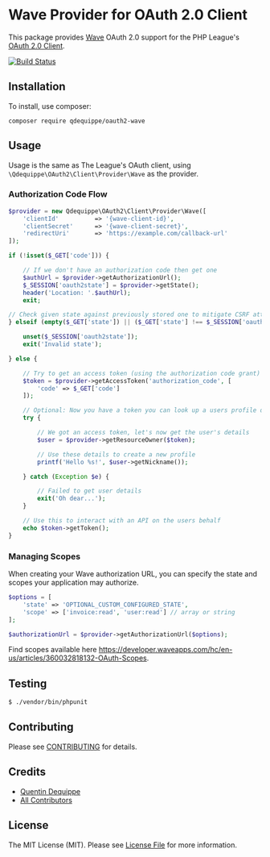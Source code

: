 # Wave Provider for OAuth 2.0 Client

This package provides [Wave](https://www.waveapps.com) OAuth 2.0 support for the PHP League's [OAuth 2.0 Client](https://github.com/thephpleague/oauth2-client).

[![Build Status](https://travis-ci.org/qdequippe/oauth2-wave.svg)](http://travis-ci.org/qdequippe/oauth2-wave)

## Installation

To install, use composer:

```
composer require qdequippe/oauth2-wave
```

## Usage

Usage is the same as The League's OAuth client, using `\Qdequippe\OAuth2\Client\Provider\Wave` as the provider.

### Authorization Code Flow

```php
$provider = new Qdequippe\OAuth2\Client\Provider\Wave([
    'clientId'          => '{wave-client-id}',
    'clientSecret'      => '{wave-client-secret}',
    'redirectUri'       => 'https://example.com/callback-url'
]);

if (!isset($_GET['code'])) {

    // If we don't have an authorization code then get one
    $authUrl = $provider->getAuthorizationUrl();
    $_SESSION['oauth2state'] = $provider->getState();
    header('Location: '.$authUrl);
    exit;

// Check given state against previously stored one to mitigate CSRF attack
} elseif (empty($_GET['state']) || ($_GET['state'] !== $_SESSION['oauth2state'])) {

    unset($_SESSION['oauth2state']);
    exit('Invalid state');

} else {

    // Try to get an access token (using the authorization code grant)
    $token = $provider->getAccessToken('authorization_code', [
        'code' => $_GET['code']
    ]);

    // Optional: Now you have a token you can look up a users profile data
    try {

        // We got an access token, let's now get the user's details
        $user = $provider->getResourceOwner($token);

        // Use these details to create a new profile
        printf('Hello %s!', $user->getNickname());

    } catch (Exception $e) {

        // Failed to get user details
        exit('Oh dear...');
    }

    // Use this to interact with an API on the users behalf
    echo $token->getToken();
}
```

### Managing Scopes

When creating your Wave authorization URL, you can specify the state and scopes your application may authorize.

```php
$options = [
    'state' => 'OPTIONAL_CUSTOM_CONFIGURED_STATE',
    'scope' => ['invoice:read', 'user:read'] // array or string
];

$authorizationUrl = $provider->getAuthorizationUrl($options);
```

Find scopes available here https://developer.waveapps.com/hc/en-us/articles/360032818132-OAuth-Scopes.

## Testing

``` bash
$ ./vendor/bin/phpunit
```

## Contributing

Please see [CONTRIBUTING](https://github.com/thephpleague/oauth2-wave/blob/master/CONTRIBUTING.md) for details.


## Credits

- [Quentin Dequippe](https://github.com/qdequippe)
- [All Contributors](https://github.com/qdequippe/oauth2-wave/contributors)


## License

The MIT License (MIT). Please see [License File](https://github.com/thephpleague/oauth2-instagram/blob/master/LICENSE) for more information.